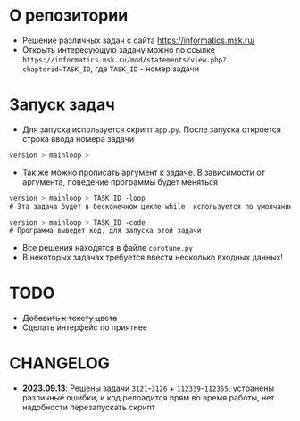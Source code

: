 # О репозитории
- Решение различных задач с сайта https://informatics.msk.ru/
- Открыть интересующую задачу можно по ссылке `https://informatics.msk.ru/mod/statements/view.php?chapterid=TASK_ID`, где `TASK_ID` - номер задачи

# Запуск задач
- Для запуска используется скрипт `app.py`. После запуска откроется строка ввода номера задачи
```css
version > mainloop > 
```
- Так же можно прописать аргумент к задаче. В зависимости от аргумента, поведение программы будет меняться
```css
version > mainloop > TASK_ID -loop 
# Эта задача будет в бесконечном цикле while, используется по умолчанию

version > mainloop > TASK_ID -code
# Программа выведет код, для запуска этой задачи
```
- Все решения находятся в файле `corotune.py`
- В некоторых задачах требуется ввести несколько входных данных!

# TODO
- ~~Добавить к тексту цвета~~
- Сделать интерфейс по приятнее

# CHANGELOG
- **2023.09.13**: Решены задачи `3121`-`3126` + `112339`-`112355`, устранены различные ошибки, и код релоадится прям во время работы, нет надобности перезапускать скрипт
